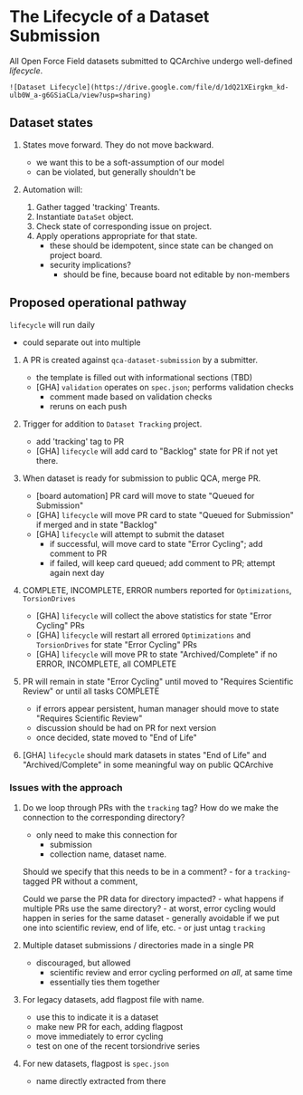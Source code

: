 # The Lifecycle of a Dataset Submission

All Open Force Field datasets submitted to QCArchive undergo well-defined *lifecycle*.

    ![Dataset Lifecycle](https://drive.google.com/file/d/1dQ21XEirgkm_kd-ulb0W_a-g6GSiaCLa/view?usp=sharing)

## Dataset states

1. States move forward.
   They do not move backward.
    - we want this to be a soft-assumption of our model
    - can be violated, but generally shouldn't be

2. Automation will:
    1. Gather tagged 'tracking' Treants.
    2. Instantiate `DataSet` object.
    3. Check state of corresponding issue on project.
    4. Apply operations appropriate for that state.
        - these should be idempotent, since state 
          can be changed on project board.
        - security implications?
            - should be fine, because board not editable by non-members

## Proposed operational pathway

`lifecycle` will run daily
- could separate out into multiple

1. A PR is created against `qca-dataset-submission` by a submitter.
    - the template is filled out with informational sections (TBD)
    - [GHA] `validation` operates on `spec.json`; performs validation checks
        - comment made based on validation checks
        - reruns on each push

2. Trigger for addition to `Dataset Tracking` project.
    - add 'tracking' tag to PR
    - [GHA] `lifecycle` will add card to "Backlog" state for PR if not yet there.

3. When dataset is ready for submission to public QCA, merge PR.
    - [board automation] PR card will move to state "Queued for Submission" 
    - [GHA] `lifecycle` will move PR card to state "Queued for Submission" if merged and in state "Backlog"
    - [GHA] `lifecycle` will attempt to submit the dataset
        - if successful, will move card to state "Error Cycling"; add comment to PR
        - if failed, will keep card queued; add comment to PR; attempt again next day

4. COMPLETE, INCOMPLETE, ERROR numbers reported for `Optimizations`, `TorsionDrives`
    - [GHA] `lifecycle` will collect the above statistics for state "Error Cycling" PRs
    - [GHA] `lifecycle` will restart all errored `Optimizations` and `TorsionDrives` for state "Error Cycling" PRs
    - [GHA] `lifecycle` will move PR to state "Archived/Complete" if no ERROR, INCOMPLETE, all COMPLETE

5. PR will remain in state "Error Cycling" until moved to "Requires Scientific Review" or until all tasks COMPLETE
    - if errors appear persistent, human manager should move to state "Requires Scientific Review"
    - discussion should be had on PR for next version
    - once decided, state moved to "End of Life"

6. [GHA] `lifecycle` should mark datasets in states "End of Life" and "Archived/Complete" in some meaningful way on public QCArchive

### Issues with the approach

1. Do we loop through PRs with the `tracking` tag?
   How do we make the connection to the corresponding directory?
    - only need to make this connection for 
        - submission
        - collection name, dataset name.

    Should we specify that this needs to be in a comment?
        - for a `tracking`-tagged PR without a comment, 

    Could we parse the PR data for directory impacted?
        - what happens if multiple PRs use the same directory?
            - at worst, error cycling would happen in series for the same dataset
            - generally avoidable if we put one into scientific review, end of life, etc.
                - or just untag `tracking`

2. Multiple dataset submissions / directories made in a single PR
    - discouraged, but allowed
        - scientific review and error cycling performed *on all*, at same time
        - essentially ties them together

3. For legacy datasets, add flagpost file with name.
    - use this to indicate it is a dataset
    - make new PR for each, adding flagpost
    - move immediately to error cycling
    - test on one of the recent torsiondrive series

4. For new datasets, flagpost is `spec.json`
    - name directly extracted from there
